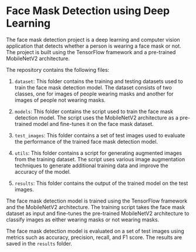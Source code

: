 # Face Mask Detection using Deep Learning
The face mask detection project is a deep learning and computer vision application that detects whether a person is wearing a face mask or not. The project is built using the TensorFlow framework and a pre-trained MobileNetV2 architecture.

The repository contains the following files:

1. `dataset`: This folder contains the training and testing datasets used to train the face mask detection model. The dataset consists of two classes, one for images of people wearing masks and another for images of people not wearing masks.

2. `models`: This folder contains the script used to train the face mask detection model. The script uses the MobileNetV2 architecture as a pre-trained model and fine-tunes it on the face mask dataset.

3. `test_images`: This folder contains a set of test images used to evaluate the performance of the trained face mask detection model.

4. `utils`: This folder contains a script for generating augmented images from the training dataset. The script uses various image augmentation techniques to generate additional training data and improve the accuracy of the model.

5. `results`: This folder contains the output of the trained model on the test images.

The face mask detection model is trained using the TensorFlow framework and the MobileNetV2 architecture. The training script takes the face mask dataset as input and fine-tunes the pre-trained MobileNetV2 architecture to classify images as either wearing masks or not wearing masks.

The face mask detection model is evaluated on a set of test images using metrics such as accuracy, precision, recall, and F1 score. The results are saved in the `results` folder.

